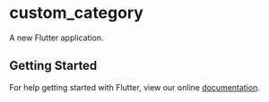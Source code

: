 # custom_category

A new Flutter application.

## Getting Started

For help getting started with Flutter, view our online
[documentation](https://flutter.io/).
